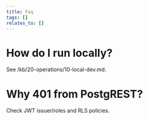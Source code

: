 ```yaml
---
title: Faq
tags: []
relates_to: []
---
```


# How do I run locally?  
See \/kb/20-operations/10-local-dev.md\.

# Why 401 from PostgREST?  
Check JWT issuer/roles and RLS policies.